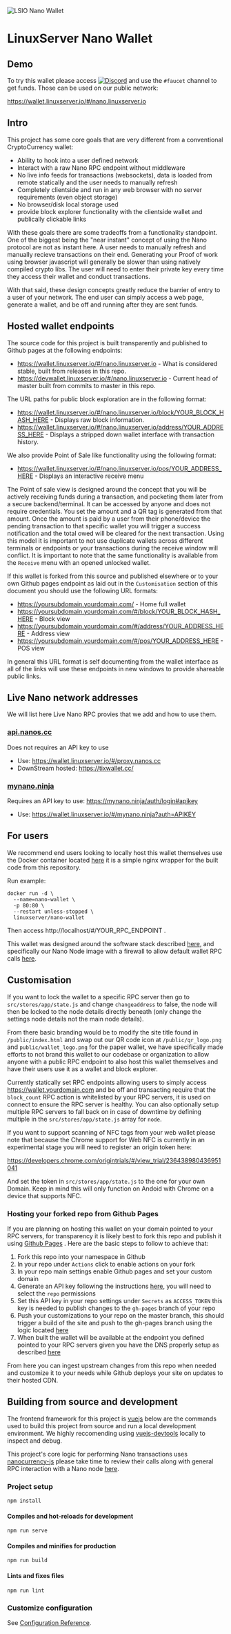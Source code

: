 ![LSIO Nano Wallet](https://i.imgur.com/HZzgy8q.gif)
# LinuxServer Nano Wallet

## Demo

To try this wallet please access [![Discord](https://img.shields.io/discord/354974912613449730.svg?color=94398d&labelColor=555555&logoColor=ffffff&style=for-the-badge&label=Discord&logo=discord)](https://discord.gg/YWrKVTn "realtime support / chat with the community and the team.") and use the `#faucet` channel to get funds. Those can be used on our public network: 

https://wallet.linuxserver.io/#/nano.linuxserver.io

## Intro
This project has some core goals that are very different from a conventional CryptoCurrency wallet: 
* Ability to hook into a user defined network
* Interact with a raw Nano RPC endpoint without middleware
* No live info feeds for transactions (websockets), data is loaded from remote statically and the user needs to manually refresh
* Completely clientside and run in any web browser with no server requirements (even object storage)
* No browser/disk local storage used
* provide block explorer functionality with the clientside wallet and publically clickable links

With these goals there are some tradeoffs from a functionality standpoint. One of the biggest being the "near instant" concept of using the Nano protocol are not as instant here. A user needs to manually refresh and manually recieve transactions on their end. Generating your Proof of work using browser javascript will generally be slower than using natively compiled crypto libs. The user will need to enter their private key every time they access their wallet and conduct transactions. 

With that said, these design concepts greatly reduce the barrier of entry to a user of your network. The end user can simply access a web page, generate a wallet, and be off and running after they are sent funds.

## Hosted wallet endpoints

The source code for this project is built transparently and published to Github pages at the following endpoints: 
* https://wallet.linuxserver.io/#/nano.linuxserver.io - What is considered stable, built from releases in this repo.
* https://devwallet.linuxserver.io/#/nano.linuxserver.io - Current head of master built from commits to master in this repo.

The URL paths for public block exploration are in the following format: 
* https://wallet.linuxserver.io/#/nano.linuxserver.io/block/YOUR_BLOCK_HASH_HERE - Displays raw block information.
* https://wallet.linuxserver.io/#/nano.linuxserver.io/address/YOUR_ADDRESS_HERE - Displays a stripped down wallet interface with transaction history.

We also provide Point of Sale like functionality using the following format: 
* https://wallet.linuxserver.io/#/nano.linuxserver.io/pos/YOUR_ADDRESS_HERE - Displays an interactive receive menu

The Point of sale view is designed around the concept that you will be actively receiving funds during a transaction, and pocketing them later from a secure backend/terminal. It can be accessed by anyone and does not require credentials. You set the amount and a QR tag is generated from that amount. Once the amount is paid by a user from their phone/device the pending transaction to that specific wallet you will trigger a success notification and the total owed will be cleared for the next transaction. Using this model it is important to not use duplicate wallets across different terminals or endpoints or your transactions during the receive window will conflict. It is important to note that the same functionality is available from the `Receive` menu with an opened unlocked wallet. 

If this wallet is forked from this source and published elsewhere or to your own Github pages endpoint as laid out in the `Customisation` section of this document you should use the following URL formats: 

* https://yoursubdomain.yourdomain.com/ - Home full wallet
* https://yoursubdomain.yourdomain.com/#/block/YOUR_BLOCK_HASH_HERE - Block view
* https://yoursubdomain.yourdomain.com/#/address/YOUR_ADDRESS_HERE - Address view
* https://yoursubdomain.yourdomain.com/#/pos/YOUR_ADDRESS_HERE - POS view

In general this URL format is self documenting from the wallet interface as all of the links will use these endpoints in new windows to provide shareable public links. 

## Live Nano network addresses

We will list here Live Nano RPC provies that we add and how to use them.

### [api.nanos.cc](https://api.nanos.cc/)
Does not requires an API key to use
* Use: https://wallet.linuxserver.io/#/proxy.nanos.cc
* DownStream hosted: https://tixwallet.cc/

### [mynano.ninja](https://mynano.ninja/)
Requires an API key to use: https://mynano.ninja/auth/login#apikey
* Use: https://wallet.linuxserver.io/#/mynano.ninja?auth=APIKEY

## For users

We recommend end users looking to locally host this wallet themselves use the Docker container located [here](https://hub.docker.com/r/linuxserver/nano-wallet) it is a simple nginx wrapper for the built code from this repository. 

Run example:

```
docker run -d \
  --name=nano-wallet \
  -p 80:80 \
  --restart unless-stopped \
  linuxserver/nano-wallet
```

Then access http://localhost/#/YOUR_RPC_ENDPOINT .

This wallet was designed around the software stack described [here](https://blog.linuxserver.io/2020/05/31/deploying-your-own-crypto/), and specifically our Nano Node image with a firewall to allow default wallet RPC calls [here](https://hub.docker.com/r/linuxserver/nano).  

## Customisation

If you want to lock the wallet to a specific RPC server then go to `src/stores/app/state.js` and change `changeaddress` to false, the node will then be locked to the node details directly beneath (only change the settings node details not the main node details).

From there basic branding would be to modify the site title found in `/public/index.html` and swap out our QR code icon at `/public/qr_logo.png` and `public/wallet_logo.png` for the paper wallet, we have specifically made efforts to not brand this wallet to our codebase or organization to allow anyone with a public RPC endpoint to also host this wallet themselves and have their users use it as a wallet and block explorer.

Currently statically set RPC endpoints allowing users to simply access https://wallet.yourdomain.com and be off and transacting require that the `block_count` RPC action is whitelisted by your RPC servers, it is used on connect to ensure the RPC server is healthy. You can also optionally setup multiple RPC servers to fall back on in case of downtime by defining multiple in the `src/stores/app/state.js` array for `node`. 

If you want to support scanning of NFC tags from your web wallet please note that because the Chrome support for Web NFC is currently in an experimental stage you will need to register an origin token here:

https://developers.chrome.com/origintrials/#/view_trial/236438980436951041

And set the token in `src/stores/app/state.js` to the one for your own Domain. Keep in mind this will only function on Andoid with Chrome on a device that supports NFC. 

### Hosting your forked repo from Github Pages

If you are planning on hosting this wallet on your domain pointed to your RPC servers, for transparency it is likely best to fork this repo and publish it using [Github Pages](https://pages.github.com/) . Here are the basic steps to follow to achieve that: 

1. Fork this repo into your namespace in Github
2. In your repo under `Actions` click to enable actions on your fork
3. In your repo main settings enable Github pages and set your custom domain
4. Generate an API key following the instructions [here](https://help.github.com/en/github/authenticating-to-github/creating-a-personal-access-token-for-the-command-line), you will need to select the `repo` permissions
5. Set this API key in your repo settings under `Secrets` as `ACCESS_TOKEN` this key is needed to publish changes to the `gh-pages` branch of your repo
6. Push your customizations to your repo on the master branch, this should trigger a build of the site and push to the gh-pages branch using the logic located [here](https://github.com/linuxserver/nano-wallet/blob/master/.github/workflows/main.yml)
7. When built the wallet will be available at the endpoint you defined pointed to your RPC servers given you have the DNS properly setup as described [here](https://help.github.com/en/github/working-with-github-pages/managing-a-custom-domain-for-your-github-pages-site)

From here you can ingest upstream changes from this repo when needed and customize it to your needs while Github deploys your site on updates to their hosted CDN. 

## Building from source and development

The frontend framework for this project is [vuejs](https://vuejs.org/) below are the commands used to build this project from source and run a local development environment. We highly reccomending using [vuejs-devtools](https://github.com/vuejs/vue-devtools) locally to inspect and debug. 

This project's core logic for performing Nano transactions uses [nanocurrency-js](https://github.com/marvinroger/nanocurrency-js) please take time to review their calls along with general RPC interaction with a Nano node [here](https://docs.nano.org/commands/rpc-protocol/).

### Project setup
```
npm install
```

#### Compiles and hot-reloads for development
```
npm run serve
```

#### Compiles and minifies for production
```
npm run build
```

#### Lints and fixes files
```
npm run lint
```

### Customize configuration
See [Configuration Reference](https://cli.vuejs.org/config/).
